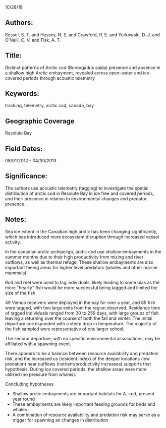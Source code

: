 10/28/18
## Authors:
Kessel, S. T. and Hussey, N. E. and Crawford, R. E. and Yurkowski, D. J. and O’Neill, C. V. and Fisk, A. T.
## Title:
Distinct patterns of Arctic cod (Boreogadus saida) presence and absence in a shallow high Arctic embayment, revealed across open-water and ice-covered periods through acoustic telemetry
## Keywords:
tracking, telemetry, arctic cod, canada, bay
## Geographic Coverage
Resolute Bay
## Field Dates:
08/01/2012 - 04/30/2013
## Significance:
The authors use acoustic telemetry (tagging) to investigate the spatial distribution of arctic cod in Resolute Bay in ice free and covered periods, and their presence in relation to environmental changes and predator presence.

## Notes:
Sea ice extent in the Canadian high arctic has been changing significantly, which has introduced more ecosystem disruption through increased vessel activity.

In the canadian arctic archipeligo, arctic cod use shallow embayments in the summer months due to their high productivity from mixing and river outflows, as well as thermal refuge.  These shallow embayments are also important feeing areas for higher level predators (whales and other marine mammals).

Rod and reel were used to tag individuals, likely leading to some bias as the more "hearty" fish would be more successful being tagged and limited the size of the fish.

49 Vemco receivers were deployed in the bay for over a year, and 85 fish were tagged, with two large exits from the region observed.  Residence time of tagged individuals ranged from 30 to 259 days, with large groups of fish leaving a returning over the course of both the fall and winter.  The initial departure corresponded with a steep drop in temperature.  The majority of the fish sampled were representative of one larger school.

The second departure, with no specific environmental associations, may be affiliated with a spawning event.

There appears to be a balance between resource availability and predation risk, and the increased us (resident index) of the deeper locations (low predation) near outflows (nutrient/productivity increases) supports that hypothesis.  During ice covered periods, the shallow areas were more utilized (no pressure from whales).

Concluding hypotheses
* Shallow arctic embayments are important habitats for A. cod, present year round
* These embayments are likely important feeding grounds for birds and whales
* A combination of resource availability and predation risk may serve as a trigger for spawning an changes in distribution
